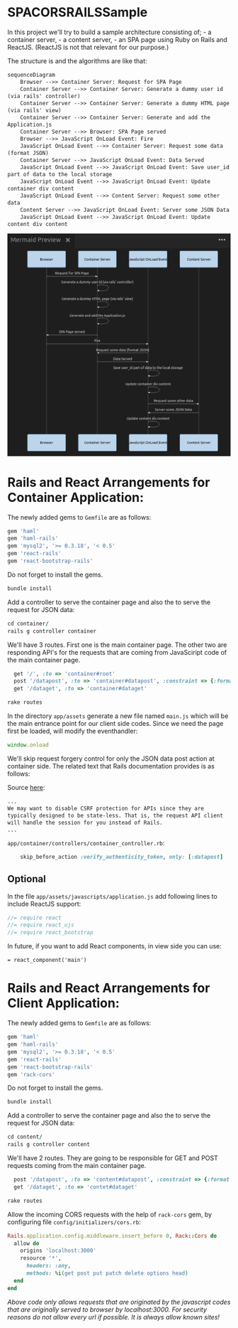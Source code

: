 # SPACORSRAILSSample

In this project we'll try to build a  sample architecture consisting of;
	- a container server,
	- a content server,
	- an SPA page
using Ruby on Rails and ReactJS. (ReactJS is not that relevant for our purpose.)

The structure is and the algorithms are like that:

```mermaid
sequenceDiagram
	Browser -->> Container Server: Request for SPA Page
	Container Server -->> Container Server: Generate a dummy user id (via rails' controller)
	Container Server -->> Container Server: Generate a dummy HTML page (via rails' view)
	Container Server -->> Container Server: Generate and add the Application.js  
	Container Server -->> Browser: SPA Page served
	Browser -->> JavaScript OnLoad Event: Fire
	JavaScript OnLoad Event -->> Container Server: Request some data (format JSON)
	Container Server -->> JavaScript OnLoad Event: Data Served
	JavaScript OnLoad Event -->> JavaScript OnLoad Event: Save user_id part of data to the local storage
	JavaScript OnLoad Event -->> JavaScript OnLoad Event: Update container div content
	JavaScript OnLoad Event -->> Content Server: Request some other data
	Content Server -->> JavaScript OnLoad Event: Server some JSON Data
	JavaScript OnLoad Event -->> JavaScript OnLoad Event: Update content div content
```
![alt tag](readme_images/SequenceDiagram.jpg)



Rails and React Arrangements for Container Application:
=======================================================
The newly added gems to ```Gemfile``` are as follows:
```Ruby
gem 'haml'
gem 'haml-rails'
gem 'mysql2', '>= 0.3.18', '< 0.5'
gem 'react-rails'
gem 'react-bootstrap-rails'
```
Do not forget to install the gems.
```Ruby
bundle install
```
Add a controller to serve the container page and also the to serve the request for JSON data:
```Ruby
cd container/
rails g controller container
```
We'll have 3 routes. First one is the main container page. The other two are responding API's for the requests that are coming from JavaSciript code of the main container page.

```Ruby
  get '/', :to => 'container#root'
  post '/datapost', :to => 'container#datapost', :constraint => {:format => :json}
  get '/dataget', :to => 'container#dataget'
```
```Ruby
rake routes
```


In the directory ```app/assets``` generate a new file named ```main.js``` which will be the main entrance point for our client side codes. Since we need the page first be loaded, will modify the eventhandler:
```JavaScript
window.onload
```

We'll skip request forgery control for only the JSON data post action at container side. The related text that Rails documentation provides is as follows:

Source [here](http://api.rubyonrails.org/classes/ActionController/RequestForgeryProtection.html):
```
...
We may want to disable CSRF protection for APIs since they are typically designed to be state-less. That is, the request API client will handle the session for you instead of Rails.
...
```


```app/container/controllers/container_controller.rb```:
```Ruby
	skip_before_action :verify_authenticity_token, only: [:datapost]
```

Optional
--------

In the file ```app/assets/javascripts/application.js``` add following lines to include ReactJS support:
```JavaScript
//= require react
//= require react_ujs
//= require react_bootstrap
```

In future, if you want to add React components, in view side you can use:
```haml
= react_component('main')
```

Rails and React Arrangements for Client Application:
====================================================

The newly added gems to ```Gemfile``` are as follows:
```Ruby
gem 'haml'
gem 'haml-rails'
gem 'mysql2', '>= 0.3.18', '< 0.5'
gem 'react-rails'
gem 'react-bootstrap-rails'
gem 'rack-cors'
```
Do not forget to install the gems.
```Ruby
bundle install
```
Add a controller to serve the container page and also the to serve the request for JSON data:
```Ruby
cd content/
rails g controller content
```

We'll have 2 routes. They are going to be responsible for GET and POST requests coming from the main container page. 

```Ruby
  post '/datapost', :to => 'content#datapost', :constraint => {:format => :json}
  get '/dataget', :to => 'contet#dataget'
```

```Ruby
rake routes
```
Allow the incoming CORS requests with the help of ```rack-cors``` gem, by configuring file ```config/initializers/cors.rb```:

```Ruby
Rails.application.config.middleware.insert_before 0, Rack::Cors do
  allow do
    origins 'localhost:3000'
    resource '*',
      headers: :any,
      methods: %i(get post put patch delete options head)
  end
end
```
*Above code only allows requests that are originated by the javascript codes that are originally served to browser by localhost:3000. For security reasons do not allow every url if possible. It is always allow known sites!*



